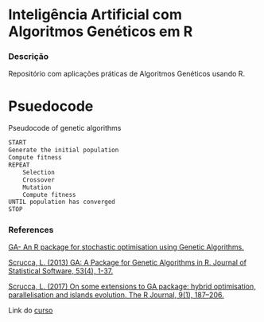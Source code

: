 # Inteligência Artificial com Algoritmos Genéticos em R

### Descrição

Repositório com aplicações práticas de Algoritmos Genéticos usando R.


# Psuedocode

Pseudocode of genetic algorithms

```R
START
Generate the initial population
Compute fitness
REPEAT
    Selection
    Crossover
    Mutation
    Compute fitness
UNTIL population has converged
STOP
```

### References

[GA- An R package for stochastic optimisation using Genetic Algorithms.](https://luca-scr.github.io/GA/)

[Scrucca, L. (2013) GA: A Package for Genetic Algorithms in R. Journal of Statistical Software, 53(4), 1-37.](https://www.jstatsoft.org/article/view/v053i0)

[Scrucca, L. (2017) On some extensions to GA package: hybrid optimisation, parallelisation and islands evolution. The R Journal, 9(1), 187–206.](https://journal.r-project.org/archive/2017/RJ-2017-008)

Link do [curso](https://www.udemy.com/course/inteligencia-artificial-com-algoritmos-geneticos/)
